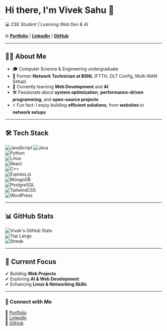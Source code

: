 # Hi there, I'm Vivek Sahu 👋  

💻 *CSE Student | Learning Web Dev & AI*  

🌐 [**Portfolio**](https://viveksahu.dev) | [**LinkedIn**](https://linkedin.com/in/your-link) | [**GitHub**](https://github.com/viveksahu)  

---

## 👨‍💻 About Me  
- 🎓 Computer Science & Engineering undergraduate  
- 💼 Former **Network Technician at BSNL** (FTTH, OLT Config, Multi-WAN Setup)  
- 🌱 Currently learning **Web Development** and **AI**  
- 🛠 Passionate about **system optimization**, **performance-driven programming**, and **open-source projects**  
- ⚡ Fun fact: I enjoy building **efficient solutions**, from **websites** to **network setups**  

---

## 🛠 Tech Stack  
![JavaScript](https://img.shields.io/badge/JavaScript-%23323330.svg?style=for-the-badge&logo=javascript&logoColor=%23F7DF1E)
![Java](https://img.shields.io/badge/Java-%23ED8B00.svg?style=for-the-badge&logo=java&logoColor=white)  
![Python](https://img.shields.io/badge/Python-%233776AB.svg?style=for-the-badge&logo=python&logoColor=white)  
![Linux](https://img.shields.io/badge/Linux-%23FCC624.svg?style=for-the-badge&logo=linux&logoColor=black)  
![React](https://img.shields.io/badge/React-%2361DAFB.svg?style=for-the-badge&logo=react&logoColor=black)  
![C++](https://img.shields.io/badge/C++-%2300599C.svg?style=for-the-badge&logo=c%2B%2B&logoColor=white)  
![Express.js](https://img.shields.io/badge/Express.js-%23404d59.svg?style=for-the-badge&logo=express&logoColor=%2361DAFB)  
![MongoDB](https://img.shields.io/badge/MongoDB-%234ea94b.svg?style=for-the-badge&logo=mongodb&logoColor=white)  
![PostgreSQL](https://img.shields.io/badge/PostgreSQL-%23316192.svg?style=for-the-badge&logo=postgresql&logoColor=white)  
![TailwindCSS](https://img.shields.io/badge/TailwindCSS-%2338B2AC.svg?style=for-the-badge&logo=tailwind-css&logoColor=white)  
![WordPress](https://img.shields.io/badge/WordPress-%23117AC9.svg?style=for-the-badge&logo=wordpress&logoColor=white)  

---

## 📊 GitHub Stats  
![Vivek's GitHub Stats](https://github-readme-stats.vercel.app/api?username=viveksahu&show_icons=true&theme=radical)  
![Top Langs](https://github-readme-stats.vercel.app/api/top-langs/?username=viveksahu&layout=compact&theme=radical)  
![Streak](https://streak-stats.demolab.com?user=viveksahu&theme=radical)  

---

## 🚀 Current Focus  
✔ Building **Web Projects**  
✔ Exploring **AI & Web Development**  
✔ Enhancing **Linux & Networking Skills**  

---

### 🔗 Connect with Me  
📌 [Portfolio](https://viveksahu.dev)  
📌 [LinkedIn](https://www.linkedin.com/in/viveksahux/)  
📌 [GitHub](https://github.com/viveksahu)  
